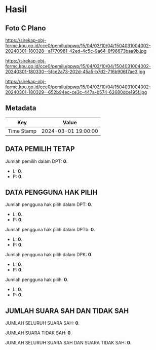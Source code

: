 # Hasil

## Foto C Plano

https://sirekap-obj-formc.kpu.go.id/cce0/pemilu/ppwp/15/04/03/10/04/1504031004002-20240301-180328--a1770981-42ed-4c5c-9a64-8f96673baa9b.jpg

https://sirekap-obj-formc.kpu.go.id/cce0/pemilu/ppwp/15/04/03/10/04/1504031004002-20240301-180330--5fce2a73-202d-45a5-b7d2-716b906f7ae3.jpg

https://sirekap-obj-formc.kpu.go.id/cce0/pemilu/ppwp/15/04/03/10/04/1504031004002-20240301-180329--652b94ec-ce3c-447a-b574-62680dce195f.jpg


## Metadata

| Key        | Value               |
| ---------- | ------------------- |
| Time Stamp | 2024-03-01 19:00:00 |


## DATA PEMILIH TETAP

Jumlah pemilih dalam DPT: **0**.
 * L: **0**.
 * P: **0**.

## DATA PENGGUNA HAK PILIH

Jumlah pengguna hak pilih dalam DPT: **0**.
 * L: **0**.
 * P: **0**.

Jumlah pengguna hak pilih dalam DPTb: **0**.
 * L: **0**.
 * P: **0**.

Jumlah pengguna hak pilih dalam DPK: **0**.
 * L: **0**.
 * P: **0**.

Jumlah pengguna hak pilih: **0**.
 * L: **0**.
 * P: **0**.

## JUMLAH SUARA SAH DAN TIDAK SAH

JUMLAH SELURUH SUARA SAH: **0**.

JUMLAH SUARA TIDAK SAH: **0**.

JUMLAH SELURUH SUARA SAH DAN SUARA TIDAK SAH: **0**.


